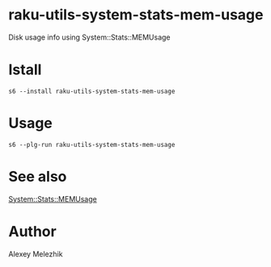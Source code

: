 # raku-utils-system-stats-mem-usage

Disk usage info using System::Stats::MEMUsage

# Istall

    s6 --install raku-utils-system-stats-mem-usage

# Usage

    s6 --plg-run raku-utils-system-stats-mem-usage

# See also

[System::Stats::MEMUsage](https://github.com/ramiroencinas/System-Stats-MemUsage)

# Author

Alexey Melezhik
